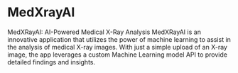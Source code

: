 # MedXrayAI
MedXRayAI: AI-Powered Medical X-Ray Analysis  MedXRayAI is an innovative application that utilizes the power of machine learning to assist in the analysis of medical X-ray images. With just a simple upload of an X-ray image, the app leverages a custom Machine Learning model API to provide detailed findings and insights.
